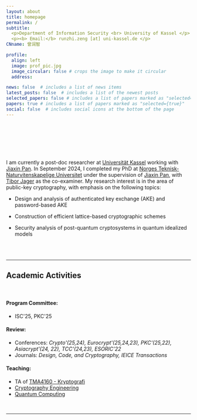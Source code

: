 ```yaml
---
layout: about
title: homepage
permalink: /
subtitle: 
  <p>Department of Information Security <br> University of Kassel </p>
  <p><b> Email:</b> runzhi.zeng [at] uni-kassel.de </p>
CNname: 曾润智

profile:
  align: left
  image: prof_pic.jpg
  image_circular: false # crops the image to make it circular
  address: 

news: false  # includes a list of news items
latest_posts: false  # includes a list of the newest posts
selected_papers: false # includes a list of papers marked as "selected={true}"
papers: true # includes a list of papers marked as "selected={true}"
social: false  # includes social icons at the bottom of the page
---
```


<br>
<br>
<br>
<br>
<br>

I am currently a post-doc researcher at [Universität Kassel](https://www.uni-kassel.de/uni/) working with [Jiaxin Pan](https://sites.google.com/view/jiaxinpan). In September 2024, I completed my PhD at [Norges Teknisk-Naturvitenskapelige Universitet](https://www.ntnu.no/) under the supervision of [Jiaxin Pan](https://sites.google.com/view/jiaxinpan), with [Tibor Jager](https://itsc.uni-wuppertal.de/de/mitarbeiter/prof-dr-ing-tibor-jager/) as the co-examiner. My research interest is in the area of public-key cryptography, with emphasis on the following topics:

* Design and analysis of authenticated key exchange (AKE) and password-based AKE

* Construction of efficient lattice-based cryptographic schemes

* Security analysis of post-quantum cryptosystems in quantum idealized models

<br>
<br>

---

## <b> Academic Activities </b>

<br>

#### Program Committee:

* ISC'25, PKC'25

#### Review:

* Conferences: *Crypto'(25,24), Eurocrypt'(25,24,23), PKC'(25,22), Asiacrypt'(24, 22), TCC'(24,23), ESORIC'22*
* Journals: *Design, Code, and Cryptography, IEICE Transactions*

#### Teaching: 

* TA of [TMA4160 - Kryptografi](https://wiki.math.ntnu.no/tma4160)
* [Cryptography Engineering](https://runzhizeng.github.io/CE-w2425)
* [Quantum Computing](https://runzhizeng.github.io/QC-s25)

<br>

---

<!-- Write your biography here. Tell the world about yourself. Link to your favorite [subreddit](http://reddit.com). You can put a picture in, too. The code is already in, just name your picture `prof_pic.jpg` and put it in the `img/` folder.

# Put your address / P.O. box / other info right below your picture. You can also disable any of these elements by editing `profile` property of the YAML header of your `_pages/about.md`. Edit `_bibliography/papers.bib` and Jekyll will render your [publications page](/al-folio/publications/) automatically.

# Link to your social media connections, too. This theme is set up to use [Font Awesome icons](http://fortawesome.github.io/Font-Awesome/) and [Academicons](https://jpswalsh.github.io/academicons/), like the ones below. Add your Facebook, Twitter, LinkedIn, Google Scholar, or just disable all of them.  -->
